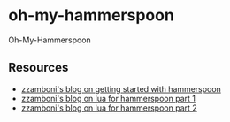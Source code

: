 # oh-my-hammerspoon
Oh-My-Hammerspoon

## Resources
- [zzamboni's blog on getting started with hammerspoon](http://zzamboni.org/post/getting-started-with-hammerspoon/)
- [zzamboni's blog on lua for hammerspoon part 1](http://zzamboni.org/post/just-enough-lua-to-be-productive-in-hammerspoon-part-1/)
- [zzamboni's blog on lua for hammerspoon part 2](http://zzamboni.org/post/just-enough-lua-to-be-productive-in-hammerspoon-part-2/)
